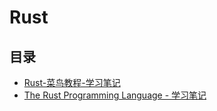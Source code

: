 #  Rust

## 目录

* [Rust-菜鸟教程-学习笔记](/study/Rust/Rust-菜鸟教程-学习笔记)
* [The Rust Programming Language - 学习笔记](/study/Rust/TheRustProgrammingLanguage-学习笔记)

